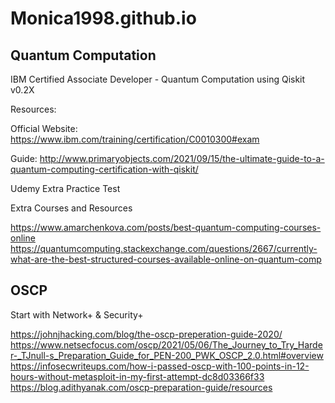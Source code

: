 # Monica1998.github.io

Quantum Computation
-------------------

IBM Certified Associate Developer - Quantum Computation using Qiskit v0.2X

Resources:

Official Website: https://www.ibm.com/training/certification/C0010300#exam

Guide: http://www.primaryobjects.com/2021/09/15/the-ultimate-guide-to-a-quantum-computing-certification-with-qiskit/

Udemy Extra Practice Test

Extra Courses and Resources

https://www.amarchenkova.com/posts/best-quantum-computing-courses-online
https://quantumcomputing.stackexchange.com/questions/2667/currently-what-are-the-best-structured-courses-available-online-on-quantum-comp

OSCP
----

Start with Network+ & Security+





https://johnjhacking.com/blog/the-oscp-preperation-guide-2020/
https://www.netsecfocus.com/oscp/2021/05/06/The_Journey_to_Try_Harder-_TJnull-s_Preparation_Guide_for_PEN-200_PWK_OSCP_2.0.html#overview
https://infosecwriteups.com/how-i-passed-oscp-with-100-points-in-12-hours-without-metasploit-in-my-first-attempt-dc8d03366f33
https://blog.adithyanak.com/oscp-preparation-guide/resources
